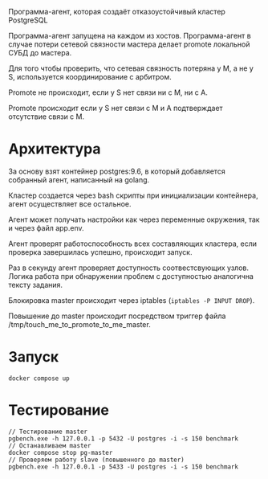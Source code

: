 Программа-агент, которая создаёт отказоустойчивый кластер PostgreSQL

Программа-агент запущена на каждом из хостов. Программа-агент в случае потери сетевой связности мастера делает promote локальной СУБД до мастера. 

Для того чтобы проверить, что сетевая связность потеряна у M, а не у S, используется координирование с арбитром. 

Promote не происходит, если у S нет связи ни с M, ни с А. 

Promote происходит если у S нет связи с M и А подтверждает отсутствие связи с М.

# Архитектура

За основу взят контейнер postgres:9.6, в который добавляется собранный агент, написанный на golang.

Кластер создается через bash скрипты при инициализации контейнера, агент осуществляет все остальное.

Агент может получать настройки как через переменные окружения, так и через файл app.env.

Агент проверят работоспособность всех составляющих кластера, если проверка завершилась успешно, происходит запуск.

Раз в секунду агент проверяет доступность соотвестсвующих узлов. Логика работа при обнаружении проблем с доступностью аналогична тексту задания.

Блокировка master происходит через iptables (```iptables -P INPUT DROP```).

Повышение до master происходит посредством триггер файла /tmp/touch_me_to_promote_to_me_master.

# Запуск

```
docker compose up
```
# Тестирование

```
// Тестирование master 
pgbench.exe -h 127.0.0.1 -p 5432 -U postgres -i -s 150 benchmark
// Останавливаем master
docker compose stop pg-master
// Проверяем работу slave (повышенного до master)
pgbench.exe -h 127.0.0.1 -p 5433 -U postgres -i -s 150 benchmark
```